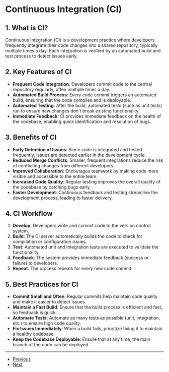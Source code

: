 # Continuous Integration (CI)

## 1. What is CI?
Continuous Integration (CI) is a development practice where developers frequently integrate their code changes into a shared repository, typically multiple times a day. Each integration is verified by an automated build and test process to detect issues early.

## 2. Key Features of CI
- **Frequent Code Integration**: Developers commit code to the central repository regularly, often multiple times a day.
- **Automated Build Process**: Every code commit triggers an automated build, ensuring that the code compiles and is deployable.
- **Automated Testing**: After the build, automated tests (such as unit tests) run to ensure new changes don't break existing functionality.
- **Immediate Feedback**: CI provides immediate feedback on the health of the codebase, enabling quick identification and resolution of bugs.

## 3. Benefits of CI
- **Early Detection of Issues**: Since code is integrated and tested frequently, issues are detected earlier in the development cycle.
- **Reduced Merge Conflicts**: Smaller, frequent integrations reduce the risk of conflicting changes from different developers.
- **Improved Collaboration**: Encourages teamwork by making code more visible and accessible to the entire team.
- **Increased Code Quality**: Regular testing improves the overall quality of the codebase by catching bugs early.
- **Faster Development**: Continuous feedback and testing streamline the development process, leading to faster delivery.

## 4. CI Workflow
1. **Develop**: Developers write and commit code to the version control system.
2. **Build**: The CI server automatically builds the code to check for compilation or configuration issues.
3. **Test**: Automated unit and integration tests are executed to validate the functionality.
4. **Feedback**: The system provides immediate feedback (success or failure) to developers.
5. **Repeat**: The process repeats for every new code commit.

## 5. Best Practices for CI
- **Commit Small and Often**: Regular commits help maintain code quality and make it easier to detect issues.
- **Maintain a Fast Build**: Ensure that the build process is efficient and fast, so feedback is quick.
- **Automate Tests**: Automate as many tests as possible (unit, integration, etc.) to ensure high code quality.
- **Fix Issues Immediately**: When a build fails, prioritize fixing it to maintain a healthy codebase.
- **Keep the Codebase Deployable**: Ensure that at any time, the main branch of the code can be deployed.

---

- [Previous](./1-foundations.md)
- [Next](./3-cd.md)
